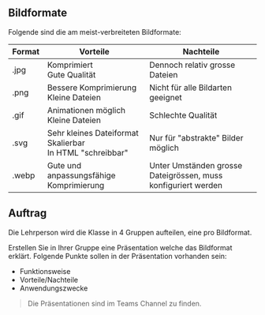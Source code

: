 ## Bildformate ##

Folgende sind die am meist-verbreiteten Bildformate:

| Format | Vorteile | Nachteile |
| --- | --- | --- |
| .jpg | Komprimiert<br />Gute Qualität | Dennoch relativ grosse Dateien |
| .png | Bessere Komprimierung<br />Kleine Dateien | Nicht für alle Bildarten geeignet |
| .gif | Animationen möglich<br />Kleine Dateien | Schlechte Qualität |
| .svg | Sehr kleines Dateiformat<br />Skalierbar<br />In HTML "schreibbar" | Nur für "abstrakte" Bilder möglich |
| .webp | Gute und anpassungsfähige Komprimierung | Unter Umständen grosse Dateigrössen, muss konfiguriert werden |

## Auftrag ##

Die Lehrperson wird die Klasse in 4 Gruppen aufteilen, eine pro Bildformat.

Erstellen Sie in Ihrer Gruppe eine Präsentation welche das Bildformat erklärt.
Folgende Punkte sollen in der Präsentation vorhanden sein:

- Funktionsweise
- Vorteile/Nachteile
- Anwendungszwecke

> Die Präsentationen sind im Teams Channel zu finden.
